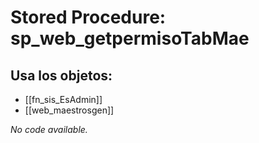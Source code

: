 # Stored Procedure: sp_web_getpermisoTabMae

## Usa los objetos:
- [[fn_sis_EsAdmin]]
- [[web_maestrosgen]]

*No code available.*
